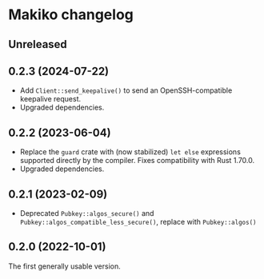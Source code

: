 # Makiko changelog

## Unreleased

## 0.2.3 (2024-07-22)

- Add `Client::send_keepalive()` to send an OpenSSH-compatible keepalive request.
- Upgraded dependencies.

## 0.2.2 (2023-06-04)

- Replace the `guard` crate with (now stabilized) `let else` expressions
  supported directly by the compiler. Fixes compatibility with Rust 1.70.0.
- Upgraded dependencies.

## 0.2.1 (2023-02-09)

- Deprecated `Pubkey::algos_secure()` and
  `Pubkey::algos_compatible_less_secure()`, replace with
  `Pubkey::algos()`

## 0.2.0 (2022-10-01)

The first generally usable version.
